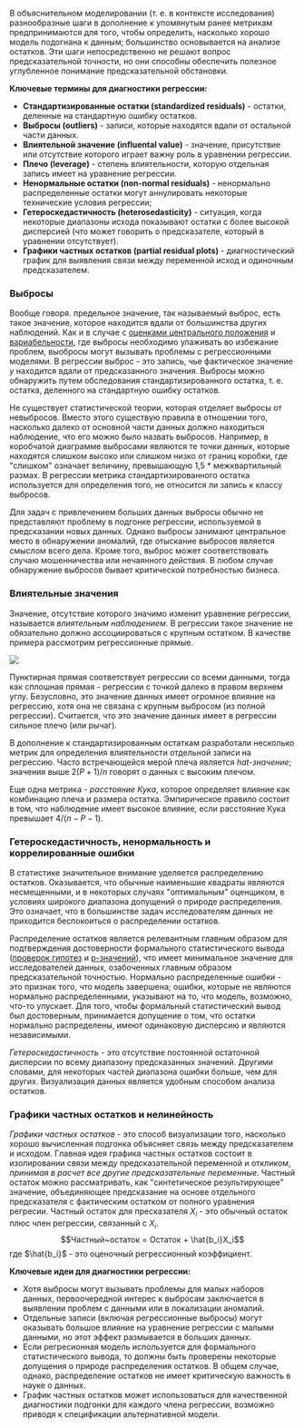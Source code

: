 
В объяснительном моделировании (т. е. в контексте исследования) разнообразные шаги в дополнение к упомянутым ранее метрикам предпринимаются для того, чтобы определить, насколько хорошо модель подогнана к данным; большинство основывается на анализе остатков. Эти шаги непосредственно не решают вопрос предсказательной точности, но они способны обеспечить полезное углубленное понимание предсказательной обстановки.

**Ключевые термины для диагностики регрессии:**

* **Стандартизированные остатки (standardized residuals)** - остатки, деленные на стандартную ошибку остатков.
* **Выбросы (outliers)** - записи, которые находятся вдали от остальной части данных.
* **Влиятельной значение (influental value)** - значение, присутствие или отсутствие которого играет важну роль в уравнении регрессии.
* **Плечо (leverage)** - степень влиятельности, которую отдельная запись имеет на уравнение регрессии.
* **Ненормальные остатки (non-normal residuals)** - ненормально распределенные остатки могут аннулировать некоторые технические условия регрессии;
* **Гетероскедастичность (heterosedasticity)** - ситуация, когда некоторые диапазоны исхода показывают остатки с более высокой дисперсией (что может говорить о предсказателе, который в уравнении отсутствует).
* **Графики частных остатков (partial residual plots)** - диагностический график для выявления связи между переменной исход и одиночным предсказателем.

### Выбросы

Вообще говоря. предельное значение, так называемый выброс, есть такое значение, которое находится вдали от большинства других наблюдений. Как и в случае с [оценками центрального положения](Практическая%20статистика/Разведывательный%20анализ/Оценки%20центрального%20положения) и [вариабельности](Практическая%20статистика/Разведывательный%20анализ/Оценки%20вариабельности), где выбросы необходимо улаживать во избежание проблем, выобросы могут вызывать проблемы с регрессионными моделями. В регрессии выброс - это запись, чье фактическое значение $y$ находится вдали от предсказанного значения. Выбросы можно обнаружить путем обследования стандартизированного остатка, т. е. остатка, деленного на стандартную ошибку остатков.

Не существует статистической теории, которая отделяет выбросы от невыбросов. Вместо этого существую правила в отношении того, насколько далеко от основной части данных должно находиться наблюдение, что его можно было назвать выбросов. Например, в коробчатой диаграмме выбросами являются те точки данных, которые находятся слишком высоко или слишком низко от границ коробки, где "слишком" означает величину, превышающую 1,5 * межквартильный размах. В регрессии метрика стандартизированного остатка используется для определения того, не относится ли запись к классу выбросов.

Для задач с привлечением больших данных выбросы обычно не представляют проблему в подгонке регрессии, используемой в предсказании новых данных. Однако выбросы занимают центральное место в обнаружении аномалий, где отыскание выбросов является смыслом всего дела. Кроме того, выброс может соответствовать случаю мошенничества или нечаянного действия. В любом случае обнаружение выбросов бывает критической потребностью бизнеса.

### Влиятельные значения

Значение, отсутствие которого значимо изменит уравнение регрессии, называется *влиятельным наблюдением*. В регрессии такое значение не обязательно должно ассоциироваться с крупным остатком. В качестве примера рассмотрим регрессионные прямые.

<img src="https://i.imgur.com/k8hv0eP.png">

Пунктирная прямая соответствует регрессии со всеми данными, тогда как сплошная прямая - регрессии с точкой далеко в правом верхнем углу. Безусловно, это значение данных имеет огромное влияние на регрессию, хотя она не связана с крупным выбросом (из полной регрессии). Считается, что это значение данных имеет в регрессии сильное плечо (или рычаг).

В дополнение к стандартизированным остаткам разработали несколько метрик для определения влиятельности отдельной записи на регрессию. Часто встречающейся мерой плеча является *hat-значение*; значения выше $2(P+1)/n$ говорят о данных с высоким плечом.

Еще одна метрика - *расстояние Кука*, которое определяет влияние как комбинацию плеча и размера остатка. Эмпирическое правило состоит в том, что наблюдение имеет высокое влияние, если расстояние Кука превышает $4/(n-P-1)$.

### Гетероскедастичность, ненормальность и коррелированные ошибки

В статистике значительное внимание уделяется распределению остатков. Оказывается, что обычные наименьшие квадраты являются несмещенными, и в некоторых случаях "оптимальным" оценщиком, в условиях широкого диапазона допущений о природе распределения. Это означает, что в большинстве задач исследователям данных не приходится беспокоиться о распределении остатков.

Распределение остатков является релевантным главным образом для подтверждения достоверности формального статистического вывода ([проверок гипотез](Практическая%20статистика/Статистические%20эксперименты%20и%20проверка%20значимости/Проверки%20гипотез) и [p-значений](Практическая%20статистика/Статистические%20эксперименты%20и%20проверка%20значимости/Статистическая%20значимость%20и%20p-значения)), что имеет минимальное значение для исследователей данных, озабоченных главным образом предсказательной точностью. Нормально распределенные ошибки - это признак того, что модель завершена; ошибки, которые не являются нормально распределенными, указывают на то, что модель, возможно, что-то упускает. Для того, чтобы формальный статистический вывод был достоверным, принимается допущение о  том, что остатки нормально распределены, имеют одинаковую дисперсию и являются независимыми.

*Гетероскедастичность* - это отсутствие постоянной остаточной дисперсии по всему  диапазону предсказанных значений. Другими словами, для некоторых частей диапазона ошибки больше, чем для других. Визуализация данных является удобным способом анализа остатков.

### Графики частных остатков и нелинейность

*Графики частных остатков* - это способ визуализации того, насколько хорошо вычисленная подгонка объясняет связь между предсказателем и исходом. Главная идея графика частных остатков состоит в изолировании связи между предсказательной переменной и откликом, *принимая в расчет все другие предсказательные переменные*. Частный остаток можно рассматривать, как "синтетическое результирующее" значение, объединяющее предсказание на основе отдельного предсказателя с фактическим остатком от полного уравнения регресии. Частный остаток для пресказателя $X_i$ - это обычный остаток плюс член регрессии, связанный с $X_i$.
$$Частный~остаток = Остаток + \hat{b_i}X_i$$
где $\hat{b_i}$ - это оценочный регрессионный коэффициент.


**Ключевые идеи для диагностики регрессии:**

* Хотя выбросы могут вызывать проблемы для малых наборов данных, первоочередной интерес к выбросам заключается в выявлении проблем с данными или в локализации аномалий.
* Отдельные записи (включая регрессионные выбросы) могут оказывать большое влияние на уравнение регрессии с малыми данными, но этот эффект размывается в больших данных.
* Если регресионная модель используется для формального статистического вывода, то должны быть проверены некоторые допущения о природе распределения остатков. В общем случае, однако, распределение остатков не имеет критическую важность в науке о данных.
* График частных остатков может использоваться для качественной диагностики подгонки для каждого члена регрессии, возможно приводя к спецификации альтернативной модели.